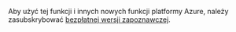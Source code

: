 Aby użyć tej funkcji i innych nowych funkcji platformy Azure, należy zasubskrybować [bezpłatnej wersji zapoznawczej](https://account.windowsazure.com/PreviewFeatures).

